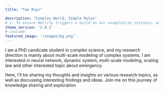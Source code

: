 ```yaml
---
title: "Tao Ruyi"

description: "Complex World, Simple Rules"
# 1. To ensure Netlify triggers a build on our exampleSite instance, we need to change a file in the exampleSite directory.
theme_version: '2.8.2'
# cascade:
featured_image: '/images/bg.png'
---
```

I am a PhD candicate student in complex science, and my research direction is mainly about multi-scale modeling of complex systems. 
I am interested in neural network, dynamic system, multi-scale modeling, scaling law and other interested topic about emergency.

Here, I'll be sharing my thoughts and insights on various research topics, as well as discussing interesting findings and ideas. Join me on this journey of knowledge sharing and exploration
